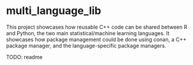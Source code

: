 # multi_language_lib

This project showcases how reusable C++ code can be shared between R and Python, the two
main statistical/machine learning languages. It showcases how package management could be done
using conan, a C++ package manager, and the language-specific package managers.

TODO: readme
